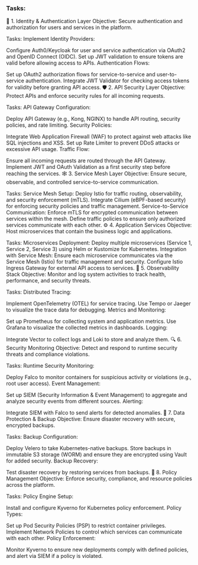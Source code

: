 ### Tasks: 


🔑 1. Identity & Authentication Layer
Objective:
Secure authentication and authorization for users and services in the platform.

Tasks:
Implement Identity Providers:

Configure Auth0/Keycloak for user and service authentication via OAuth2 and OpenID Connect (OIDC).
Set up JWT validation to ensure tokens are valid before allowing access to APIs.
Authentication Flows:

Set up OAuth2 authorization flows for service-to-service and user-to-service authentication.
Integrate JWT Validator for checking access tokens for validity before granting API access.
🛡️ 2. API Security Layer
Objective:
Protect APIs and enforce security rules for all incoming requests.

Tasks:
API Gateway Configuration:

Deploy API Gateway (e.g., Kong, NGINX) to handle API routing, security policies, and rate limiting.
Security Policies:

Integrate Web Application Firewall (WAF) to protect against web attacks like SQL injections and XSS.
Set up Rate Limiter to prevent DDoS attacks or excessive API usage.
Traffic Flow:

Ensure all incoming requests are routed through the API Gateway.
Implement JWT and OAuth Validation as a first security step before reaching the services.
🕸️ 3. Service Mesh Layer
Objective:
Ensure secure, observable, and controlled service-to-service communication.

Tasks:
Service Mesh Setup:
Deploy Istio for traffic routing, observability, and security enforcement (mTLS).
Integrate Cilium (eBPF-based security) for enforcing security policies and traffic management.
Service-to-Service Communication:
Enforce mTLS for encrypted communication between services within the mesh.
Define traffic policies to ensure only authorized services communicate with each other.
⚙️ 4. Application Services
Objective:
Host microservices that contain the business logic and applications.

Tasks:
Microservices Deployment:
Deploy multiple microservices (Service 1, Service 2, Service 3) using Helm or Kustomize for Kubernetes.
Integration with Service Mesh:
Ensure each microservice communicates via the Service Mesh (Istio) for traffic management and security.
Configure Istio Ingress Gateway for external API access to services.
📡 5. Observability Stack
Objective:
Monitor and log system activities to track health, performance, and security threats.

Tasks:
Distributed Tracing:

Implement OpenTelemetry (OTEL) for service tracing.
Use Tempo or Jaeger to visualize the trace data for debugging.
Metrics and Monitoring:

Set up Prometheus for collecting system and application metrics.
Use Grafana to visualize the collected metrics in dashboards.
Logging:

Integrate Vector to collect logs and Loki to store and analyze them.
🔍 6. Security Monitoring
Objective:
Detect and respond to runtime security threats and compliance violations.

Tasks:
Runtime Security Monitoring:

Deploy Falco to monitor containers for suspicious activity or violations (e.g., root user access).
Event Management:

Set up SIEM (Security Information & Event Management) to aggregate and analyze security events from different sources.
Alerting:

Integrate SIEM with Falco to send alerts for detected anomalies.
💾 7. Data Protection & Backup
Objective:
Ensure disaster recovery with secure, encrypted backups.

Tasks:
Backup Configuration:

Deploy Velero to take Kubernetes-native backups.
Store backups in immutable S3 storage (WORM) and ensure they are encrypted using Vault for added security.
Backup Recovery:

Test disaster recovery by restoring services from backups.
📝 8. Policy Management
Objective:
Enforce security, compliance, and resource policies across the platform.

Tasks:
Policy Engine Setup:

Install and configure Kyverno for Kubernetes policy enforcement.
Policy Types:

Set up Pod Security Policies (PSP) to restrict container privileges.
Implement Network Policies to control which services can communicate with each other.
Policy Enforcement:

Monitor Kyverno to ensure new deployments comply with defined policies, and alert via SIEM if a policy is violated.
